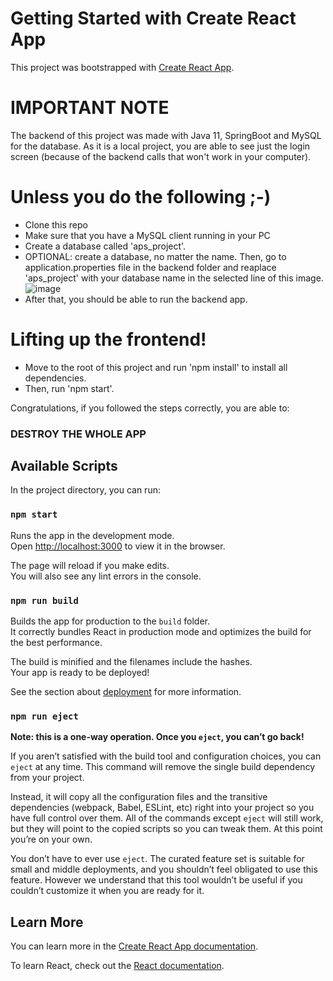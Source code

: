 # Getting Started with Create React App

This project was bootstrapped with [Create React App](https://github.com/facebook/create-react-app).

# IMPORTANT NOTE
The backend of this project was made with Java 11, SpringBoot and MySQL for the database. As it is a local project, you are able to see just the login screen (because of the backend calls that won't work in your computer).

# Unless you do the following ;-)
 - Clone this repo
 - Make sure that you have a MySQL client running in your PC
 - Create a database called 'aps_project'.
 - OPTIONAL: create a database, no matter the name. Then, go to application.properties file in the backend folder and reaplace 'aps_project' with your database name in the selected line of this image.
![image](https://user-images.githubusercontent.com/54332299/194198447-8e7d3d58-60a6-4d27-ba5d-5e1edcc0f248.png)
- After that, you should be able to run the backend app.

# Lifting up the frontend!
- Move to the root of this project and run 'npm install' to install all dependencies.
- Then, run 'npm start'.

Congratulations, if you followed the steps correctly, you are able to:
### DESTROY THE WHOLE APP

## Available Scripts

In the project directory, you can run:

### `npm start`

Runs the app in the development mode.\
Open [http://localhost:3000](http://localhost:3000) to view it in the browser.

The page will reload if you make edits.\
You will also see any lint errors in the console.

### `npm run build`

Builds the app for production to the `build` folder.\
It correctly bundles React in production mode and optimizes the build for the best performance.

The build is minified and the filenames include the hashes.\
Your app is ready to be deployed!

See the section about [deployment](https://facebook.github.io/create-react-app/docs/deployment) for more information.

### `npm run eject`

**Note: this is a one-way operation. Once you `eject`, you can’t go back!**

If you aren’t satisfied with the build tool and configuration choices, you can `eject` at any time. This command will remove the single build dependency from your project.

Instead, it will copy all the configuration files and the transitive dependencies (webpack, Babel, ESLint, etc) right into your project so you have full control over them. All of the commands except `eject` will still work, but they will point to the copied scripts so you can tweak them. At this point you’re on your own.

You don’t have to ever use `eject`. The curated feature set is suitable for small and middle deployments, and you shouldn’t feel obligated to use this feature. However we understand that this tool wouldn’t be useful if you couldn’t customize it when you are ready for it.

## Learn More

You can learn more in the [Create React App documentation](https://facebook.github.io/create-react-app/docs/getting-started).

To learn React, check out the [React documentation](https://reactjs.org/).
